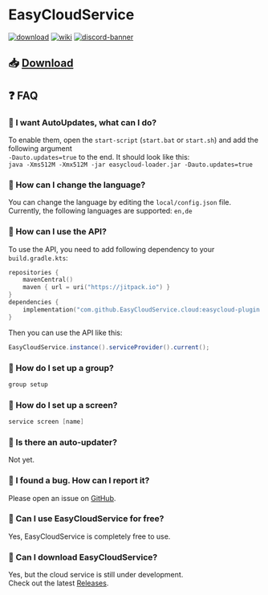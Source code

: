 # EasyCloudService

[![download](https://img.shields.io/badge/documentation-github-4d7a97?style=for-the-badge)](https://github.com/EasyCloudService/cloud/releases)
[![wiki](https://img.shields.io/badge/documentation-github-4d7a97?style=for-the-badge)](https://github.com)
[![discord-banner](https://img.shields.io/discord/1235237612931776512?label=discord&style=for-the-badge&color=7289da)](https://discord.gg/bzW4gJCNdN)

## 📥 [Download](https://github.com/EasyCloudService/cloud/releases)

## ❓ FAQ

### 🔹 I want AutoUpdates, what can I do?
To enable them, open the `start-script` (`start.bat` or `start.sh`) and add the following argument \
`-Dauto.updates=true` to the end. It should look like this: \
`java -Xms512M -Xmx512M -jar easycloud-loader.jar -Dauto.updates=true`

### 🔹 How can I change the language?
You can change the language by editing the `local/config.json` file.\
Currently, the following languages are supported: `en,de`

### 🔹 How can I use the API?
To use the API, you need to add following dependency to your `build.gradle.kts`:
```kotlin
repositories {
    mavenCentral()
    maven { url = uri("https://jitpack.io") }
}
dependencies {
    implementation("com.github.EasyCloudService.cloud:easycloud-plugin:[current_version]")
}
```
Then you can use the API like this:
```java
EasyCloudService.instance().serviceProvider().current();
```

### 🔹 How do I set up a group?
```java
group setup
```

### 🔹 How do I set up a screen?
```java
service screen [name]
```

### 🔹 Is there an auto-updater?
Not yet.

### 🔹 I found a bug. How can I report it?
Please open an issue on [GitHub](https://github.com/EasyCloudService/cloud/issues).

### 🔹 Can I use EasyCloudService for free?
Yes, EasyCloudService is completely free to use.

### 🔹 Can I download EasyCloudService?
Yes, but the cloud service is still under development.  
Check out the latest [Releases](https://github.com/EasyCloudService/cloud/releases).
